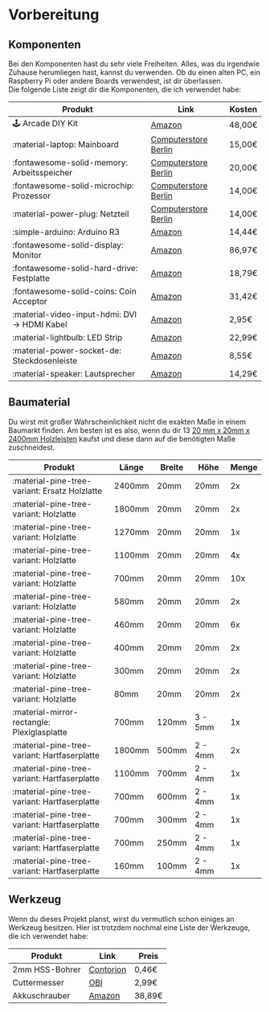 # Vorbereitung

## Komponenten

Bei den Komponenten hast du sehr viele Freiheiten. Alles, was du irgendwie Zuhause herumliegen hast, kannst du
verwenden. Ob du einen alten PC, ein Raspberry Pi oder andere Boards verwendest, ist dir überlassen.  
Die folgende Liste zeigt dir die Komponenten, die ich verwendet habe:

| Produkt                                       | Link                                                                                                                             | Kosten |
|-----------------------------------------------|----------------------------------------------------------------------------------------------------------------------------------|--------|
| :joystick: Arcade DIY Kit                     | [Amazon](https://www.amazon.de/dp/B08HLTPT2C/)                                                                                   | 48,00€ |
| :material-laptop: Mainboard                   | [Computerstore Berlin](https://computerstoreberlin.de/HP-ProDesk-400-G2-MT-780323-001-MS-7860-Ver12-Mainboard-Sockel-1150-77065) | 15,00€ |
| :fontawesome-solid-memory: Arbeitsspeicher    | [Computerstore Berlin](https://computerstoreberlin.de/16-GB-2x8GB-RAM-240pin-DDR3-1600-PC3-12800-31452)                          | 20,00€ |
| :fontawesome-solid-microchip: Prozessor       | [Computerstore Berlin](https://computerstoreberlin.de/Intel-Core-i3-4370T-2x-330GHz-SR1TB-Haswell-CPU-Sockel-1150-330366)        | 14,00€ |
| :material-power-plug: Netzteil                | [Computerstore Berlin](https://computerstoreberlin.de/HP-Lite-On-PS-4281-1HA-901909-001-Netzteil-280-Watt-80-320981)             | 14,00€ |
| :simple-arduino: Arduino R3                   | [Amazon](https://www.amazon.de/dp/B0BJKDQ1VY)                                                                                    | 14,44€ |
| :fontawesome-solid-display: Monitor           | [Amazon](https://www.amazon.de/dp/B09VD9P2Q3)                                                                                    | 86,97€ |
| :fontawesome-solid-hard-drive: Festplatte     | [Amazon](https://www.amazon.de/dp/B01D3ACIR6)                                                                                    | 18,79€ |
| :fontawesome-solid-coins: Coin Acceptor       | [Amazon](https://www.amazon.de/dp/B07WC2HXJ3)                                                                                    | 31,42€ |
| :material-video-input-hdmi: DVI -> HDMI Kabel | [Amazon](https://www.amazon.de/dp/B0CT5SLM9P)                                                                                    | 2,95€  |
| :material-lightbulb: LED Strip                | [Amazon](https://www.amazon.de/dp/B07L9RZ7F1)                                                                                    | 22,99€ |
| :material-power-socket-de: Steckdosenleiste   | [Amazon](https://www.amazon.de/dp/B00CWZQLFY)                                                                                    | 8,55€  |
| :material-speaker: Lautsprecher               | [Amazon](https://www.amazon.de/dp/B07D7TV5J3)                                                                                    | 14,29€ |

## Baumaterial

Du wirst mit großer Wahrscheinlichkeit nicht die exakten Maße in einem Baumarkt finden. Am besten ist es also, wenn du
dir 
13 [20 mm x 20mm x 2400mm Holzleisten](https://www.obi.de/p/1040195/quadratleiste-kiefer-20-mm-x-20-mm-laenge-2400-mm)
kaufst und diese dann auf die benötigten Maße zuschneidest.

| Produkt                                       | Länge  | Breite | Höhe    | Menge |
|-----------------------------------------------|--------|--------|---------|-------|
| :material-pine-tree-variant: Ersatz Holzlatte | 2400mm | 20mm   | 20mm    | 2x    |
| :material-pine-tree-variant: Holzlatte        | 1800mm | 20mm   | 20mm    | 2x    |
| :material-pine-tree-variant: Holzlatte        | 1270mm | 20mm   | 20mm    | 1x    |
| :material-pine-tree-variant: Holzlatte        | 1100mm | 20mm   | 20mm    | 4x    |
| :material-pine-tree-variant: Holzlatte        | 700mm  | 20mm   | 20mm    | 10x   |
| :material-pine-tree-variant: Holzlatte        | 580mm  | 20mm   | 20mm    | 2x    |
| :material-pine-tree-variant:  Holzlatte       | 460mm  | 20mm   | 20mm    | 6x    |
| :material-pine-tree-variant: Holzlatte        | 400mm  | 20mm   | 20mm    | 2x    |
| :material-pine-tree-variant: Holzlatte        | 300mm  | 20mm   | 20mm    | 2x    |
| :material-pine-tree-variant: Holzlatte        | 80mm   | 20mm   | 20mm    | 2x    |
| :material-mirror-rectangle: Plexiglasplatte   | 700mm  | 120mm  | 3 - 5mm | 1x    |
| :material-pine-tree-variant: Hartfaserplatte  | 1800mm | 500mm  | 2 - 4mm | 2x    |
| :material-pine-tree-variant: Hartfaserplatte  | 1100mm | 700mm  | 2 - 4mm | 1x    |
| :material-pine-tree-variant: Hartfaserplatte  | 700mm  | 600mm  | 2 - 4mm | 1x    |
| :material-pine-tree-variant: Hartfaserplatte  | 700mm  | 300mm  | 2 - 4mm | 1x    |
| :material-pine-tree-variant: Hartfaserplatte  | 700mm  | 250mm  | 2 - 4mm | 1x    |
| :material-pine-tree-variant: Hartfaserplatte  | 160mm  | 100mm  | 2 - 4mm | 1x    |

## Werkzeug

Wenn du dieses Projekt planst, wirst du vermutlich schon einiges an Werkzeug besitzen. Hier ist trotzdem nochmal eine
Liste
der Werkzeuge, die ich verwendet habe:

| Produkt        | Link                                                                                                                       | Preis  |
|----------------|----------------------------------------------------------------------------------------------------------------------------|--------|
| 2mm HSS-Bohrer | [Contorion](https://www.contorion.de/p/holex-spiralbohrer-hss-rollgewalzt-n-c99030823?diameter_mm=2&simple_sku=66714661x1) | 0,46€  |
| Cuttermesser   | [OBI](https://www.obi.de/p/9258401/obi-cuttermesser)                                                                       | 2,99€  |
| Akkuschrauber  | [Amazon](https://www.amazon.de/dp/B07MMBKG7C)                                                                              | 38,89€ | 